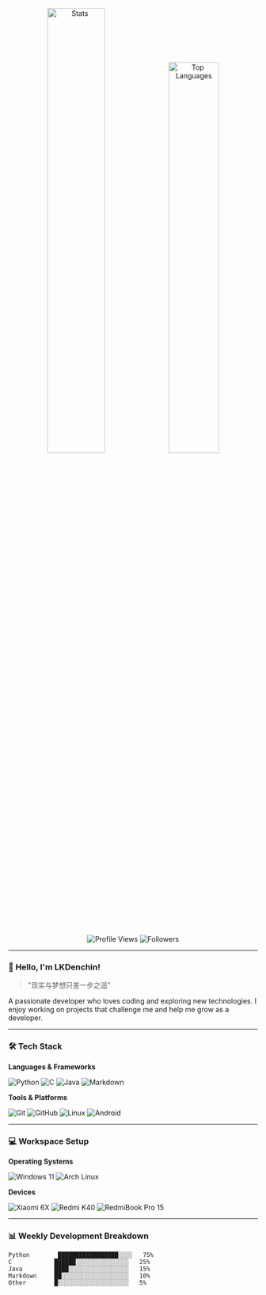 <div align="center">
  <img src="https://github-readme-stats.vercel.app/api?username=LKDenchin&include_all_commits=true&show_icons=true&theme=radical&count_private=true&hide_border=true" alt="Stats" width="48%" />
  <img src="https://github-readme-stats.vercel.app/api/top-langs/?username=LKDenchin&layout=compact&theme=radical&hide_border=true" alt="Top Languages" width="45%" />
</div>

<div align="center">
  <img src="https://komarev.com/ghpvc/?username=LKDenchin&label=Profile%20Views&color=blue&style=flat" alt="Profile Views" />
  <img src="https://img.shields.io/github/followers/LKDenchin?label=Followers&style=social" alt="Followers" />
</div>

---

### 👋 Hello, I'm LKDenchin!

> "现实与梦想只差一步之遥"

A passionate developer who loves coding and exploring new technologies. I enjoy working on projects that challenge me and help me grow as a developer.

---

### 🛠️ Tech Stack

**Languages & Frameworks**

![Python](https://img.shields.io/badge/-Python-3776AB?style=flat-square&logo=python&logoColor=white)
![C](https://img.shields.io/badge/-C-A8B9CC?style=flat-square&logo=c&logoColor=black)
![Java](https://img.shields.io/badge/-Java-007396?style=flat-square&logo=java&logoColor=white)
![Markdown](https://img.shields.io/badge/-Markdown-000000?style=flat-square&logo=markdown&logoColor=white)

**Tools & Platforms**

![Git](https://img.shields.io/badge/-Git-F05032?style=flat-square&logo=git&logoColor=white)
![GitHub](https://img.shields.io/badge/-GitHub-181717?style=flat-square&logo=github&logoColor=white)
![Linux](https://img.shields.io/badge/-Linux-FCC624?style=flat-square&logo=linux&logoColor=black)
![Android](https://img.shields.io/badge/-Android-3DDC84?style=flat-square&logo=android&logoColor=white)

---

### 💻 Workspace Setup

**Operating Systems**

![Windows 11](https://img.shields.io/badge/Windows%2011-0078D6?style=flat-square&logo=windows&logoColor=white)
![Arch Linux](https://img.shields.io/badge/Arch%20Linux-1793D1?style=flat-square&logo=arch-linux&logoColor=white)

**Devices**

![Xiaomi 6X](https://img.shields.io/badge/Xiaomi_6X-FF6900?style=flat-square&logo=xiaomi&logoColor=white)
![Redmi K40](https://img.shields.io/badge/Redmi_K40-FF6900?style=flat-square&logo=xiaomi&logoColor=white)
![RedmiBook Pro 15](https://img.shields.io/badge/RedmiBook_Pro_15-FF6900?style=flat-square&logo=xiaomi&logoColor=white)

---

### 📊 Weekly Development Breakdown

```text
Python        █████████████████░░░░   75% 
C            ██████░░░░░░░░░░░░░░░   25% 
Java         ████░░░░░░░░░░░░░░░░░   15%
Markdown     ██░░░░░░░░░░░░░░░░░░░   10%
Other        █░░░░░░░░░░░░░░░░░░░░   5%
